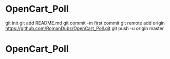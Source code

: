 # OpenCart_Poll 
git init 
git add README.md 
git commit -m first commit 
git remote add origin https://github.com/RomanDubs/OpenCart_Poll.git 
git push -u origin master
# OpenCart_Poll
